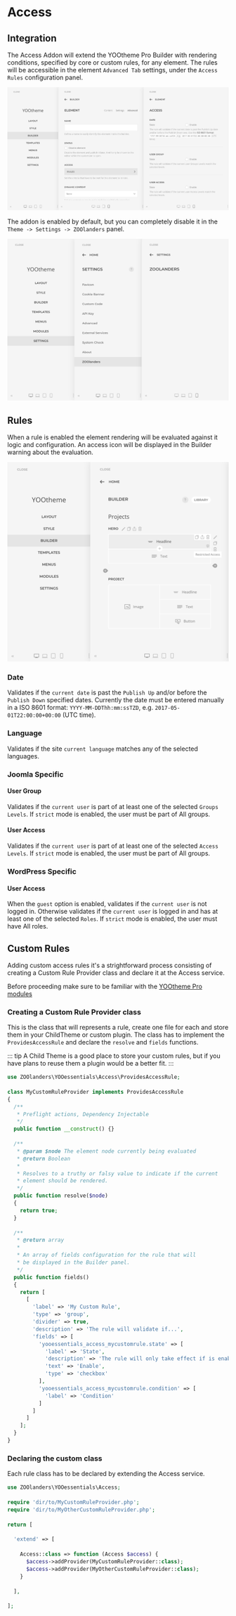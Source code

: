 # Access

## Integration

The Access Addon will extend the YOOtheme Pro Builder with rendering conditions, specified by core or custom rules, for any element. The rules will be accessible in the element `Advanced Tab` settings, under the `Access Rules` configuration panel.

![Access Configuration](./configuration.png)

The addon is enabled by default, but you can completely disable it in the `Theme -> Settings -> ZOOlanders` panel.

![Global Settings](../../assets/settings.png)

## Rules

When a rule is enabled the element rendering will be evaluated against it logic and configuration. An access icon will be displayed in the Builder warning about the evaluation.

![Access Restriction Indicator](./indicator.png)

### Date

Validates if the `current date` is past the `Publish Up` and/or before the `Publish Down` specified dates. Currently the date must be entered manually in a ISO 8601 format: `YYYY-MM-DDThh:mm:ssTZD`, e.g. `2017-05-01T22:00:00+00:00` (UTC time).

### Language

Validates if the site `current language` matches any of the selected languages.

### Joomla Specific

#### User Group

Validates if the `current user` is part of at least one of the selected `Groups Levels`. If `strict` mode is enabled, the user must be part of All groups.

#### User Access

Validates if the `current user` is part of at least one of the selected `Access Levels`. If `strict` mode is enabled, the user must be part of All groups.

### WordPress Specific

#### User Access

When the `guest` option is enabled, validates if the `current user` is not logged in. Otherwise validates if the `current user` is logged in and has at least one of the selected `Roles`. If `strict` mode is enabled, the user must have All roles.

## Custom Rules

Adding custom access rules it's a strightforward process consisting of creating a Custom Rule Provider class and declare it at the Access service.

Before proceeding make sure to be familiar with the [YOOtheme Pro modules](https://yootheme.com/support/yootheme-pro/joomla/modules-and-events)

### Creating a Custom Rule Provider class

This is the class that will represents a rule, create one file for each and store them in your ChildTheme or custom plugin. The class has to implement the `ProvidesAccessRule` and declare the `resolve` and `fields` functions.

::: tip
A Child Theme is a good place to store your custom rules, but if you have plans to reuse them a plugin would be a better fit.
:::

```php
use ZOOlanders\YOOessentials\Access\ProvidesAccessRule;

class MyCustomRuleProvider implements ProvidesAccessRule
{
  /**
   * Preflight actions, Dependency Injectable
   */
  public function __construct() {}

  /**
   * @param $node The element node currently being evaluated
   * @return Boolean
   *
   * Resolves to a truthy or falsy value to indicate if the current
   * element should be rendered.
   */
  public function resolve($node)
  {
    return true;
  }

  /**
   * @return array
   *
   * An array of fields configuration for the rule that will
   * be displayed in the Builder panel.
   */
  public function fields()
  {
    return [
      [
        'label' => 'My Custom Rule',
        'type' => 'group',
        'divider' => true,
        'description' => 'The rule will validate if...',
        'fields' => [
          'yooessentials_access_mycustomrule.state' => [
            'label' => 'State',
            'description' => 'The rule will only take effect if is enabled.',
            'text' => 'Enable',
            'type' => 'checkbox'
          ],
          'yooessentials_access_mycustomrule.condition' => [
            'label' => 'Condition'
          ]
        ]
      ]
    ];
  }
}
```

### Declaring the custom class

Each rule class has to be declared by extending the Access service.

```php
use ZOOlanders\YOOessentials\Access;

require 'dir/to/MyCustomRuleProvider.php';
require 'dir/to/MyOtherCustomRuleProvider.php';

return [

  'extend' => [

    Access::class => function (Access $access) {
      $access->addProvider(MyCustomRuleProvider::class);
      $access->addProvider(MyOtherCustomRuleProvider::class);
    }

  ],

];
```
